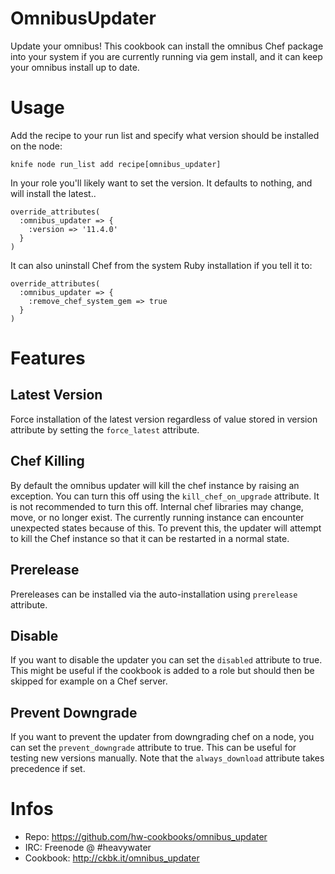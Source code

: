 OmnibusUpdater
==============

Update your omnibus! This cookbook can install the omnibus
Chef package into your system if you are currently running
via gem install, and it can keep your omnibus install up
to date.

Usage
=====

Add the recipe to your run list and specify what version should
be installed on the node:

`knife node run_list add recipe[omnibus_updater]`

In your role you'll likely want to set the version. It defaults
to nothing, and will install the latest..

```
override_attributes(
  :omnibus_updater => {
    :version => '11.4.0'
  }
)
```

It can also uninstall Chef from the system Ruby installation
if you tell it to:

```
override_attributes(
  :omnibus_updater => {
    :remove_chef_system_gem => true
  }
)
```

Features
========

Latest Version
--------------

Force installation of the latest version regardless of value stored in version
attribute by setting the `force_latest` attribute.

Chef Killing
------------

By default the omnibus updater will kill the chef instance by raising an exception.
You can turn this off using the `kill_chef_on_upgrade` attribute. It is not
recommended to turn this off. Internal chef libraries may change, move, or no
longer exist. The currently running instance can encounter unexpected states because
of this. To prevent this, the updater will attempt to kill the Chef instance so
that it can be restarted in a normal state.

Prerelease
--------

Prereleases can be installed via the auto-installation using `prerelease` attribute.

Disable
-------

If you want to disable the updater you can set the `disabled`
attribute to true. This might be useful if the cookbook is added
to a role but should then be skipped for example on a Chef server.

Prevent Downgrade
-----------------

If you want to prevent the updater from downgrading chef on a node, you 
can set the `prevent_downgrade` attribute to true.  This can be useful
for testing new versions manually.  Note that the `always_download` 
attribute takes precedence if set.

Infos
=====

* Repo: https://github.com/hw-cookbooks/omnibus_updater
* IRC: Freenode @ #heavywater
* Cookbook: http://ckbk.it/omnibus_updater
